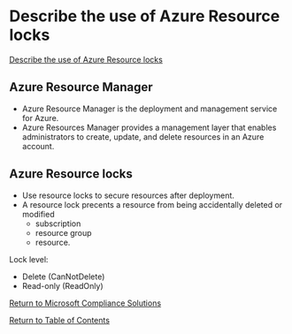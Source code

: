 # Describe the use of Azure Resource locks

[Describe the use of Azure Resource locks]()

## Azure Resource Manager
* Azure Resource Manager is the deployment and management service for Azure.
* Azure Resources Manager provides a management layer that enables administrators to create, update, and delete resources in an Azure account. 

## Azure Resource locks
* Use resource locks to secure resources after deployment.
* A resource lock precents a resource from being accidentally deleted or modified
    * subscription
    * resource group
    * resource.

Lock level:
* Delete (CanNotDelete)
* Read-only (ReadOnly) 

[Return to Microsoft Compliance Solutions](README.md)

[Return to Table of Contents](../README.md)